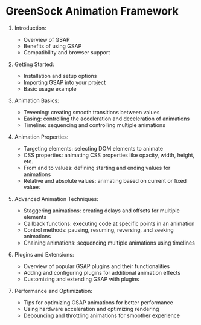 # GreenSock Animation Framework

1. Introduction:
   - Overview of GSAP
   - Benefits of using GSAP
   - Compatibility and browser support

2. Getting Started:
   - Installation and setup options
   - Importing GSAP into your project
   - Basic usage example

3. Animation Basics:
   - Tweening: creating smooth transitions between values
   - Easing: controlling the acceleration and deceleration of animations
   - Timeline: sequencing and controlling multiple animations

4. Animation Properties:
   - Targeting elements: selecting DOM elements to animate
   - CSS properties: animating CSS properties like opacity, width, height, etc.
   - From and to values: defining starting and ending values for animations
   - Relative and absolute values: animating based on current or fixed values

5. Advanced Animation Techniques:
   - Staggering animations: creating delays and offsets for multiple elements
   - Callback functions: executing code at specific points in an animation
   - Control methods: pausing, resuming, reversing, and seeking animations
   - Chaining animations: sequencing multiple animations using timelines

6. Plugins and Extensions:
   - Overview of popular GSAP plugins and their functionalities
   - Adding and configuring plugins for additional animation effects
   - Customizing and extending GSAP with plugins

7. Performance and Optimization:
   - Tips for optimizing GSAP animations for better performance
   - Using hardware acceleration and optimizing rendering
   - Debouncing and throttling animations for smoother experience


